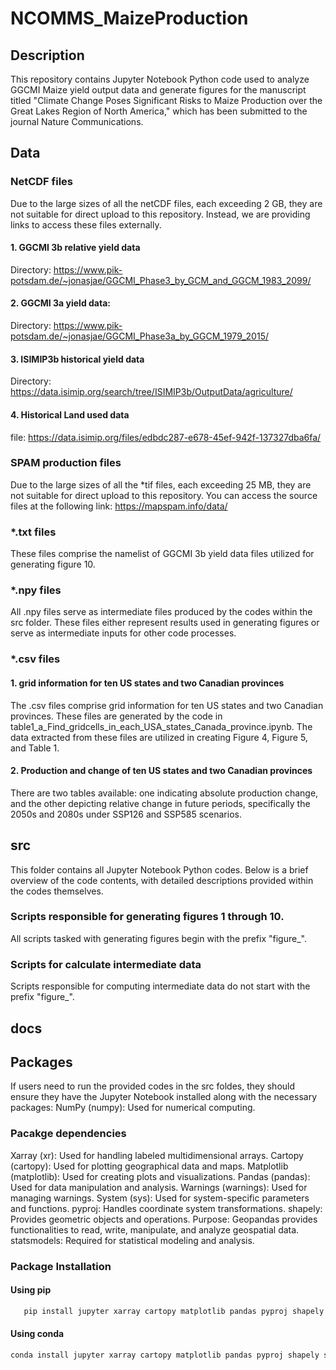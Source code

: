 # NCOMMS_MaizeProduction
## Description
This repository contains Jupyter Notebook Python code used to analyze GGCMI Maize yield output data and generate figures for the manuscript titled "Climate Change Poses Significant Risks to Maize Production over the Great Lakes Region of North America," which has been submitted to the journal Nature Communications.

## Data

### NetCDF files

Due to the large sizes of all the netCDF files, each exceeding 2 GB, they are not suitable for direct upload to this repository. Instead, we are providing links to access these files externally. 
#### 1. GGCMI 3b relative yield data

Directory: https://www.pik-potsdam.de/~jonasjae/GGCMI_Phase3_by_GCM_and_GGCM_1983_2099/
#### 2. GGCMI 3a yield data:

Directory: https://www.pik-potsdam.de/~jonasjae/GGCMI_Phase3a_by_GGCM_1979_2015/
#### 3. ISIMIP3b historical yield data

Directory: https://data.isimip.org/search/tree/ISIMIP3b/OutputData/agriculture/
#### 4. Historical Land used data

file: https://data.isimip.org/files/edbdc287-e678-45ef-942f-137327dba6fa/
### SPAM production files

Due to the large sizes of all the *tif files, each exceeding 25 MB, they are not suitable for direct upload to this repository. You can access the source files at the following link: https://mapspam.info/data/

### *.txt files

These files comprise the namelist of GGCMI 3b yield data files utilized for generating figure 10.

### *.npy files

All .npy files serve as intermediate files produced by the codes within the src folder. These files either represent results used in generating figures or serve as intermediate inputs for other code processes.

### *.csv files

#### 1. grid information for ten US states and two Canadian provinces
The .csv files comprise grid information for ten US states and two Canadian provinces. These files are generated by the code in table1_a_Find_gridcells_in_each_USA_states_Canada_province.ipynb. The data extracted from these files are utilized in creating Figure 4, Figure 5, and Table 1.

#### 2. Production and change of ten US states and two Canadian provinces

There are two tables available: one indicating absolute production change, and the other depicting relative change in future periods, specifically the 2050s and 2080s under SSP126 and SSP585 scenarios.

## src

This folder contains all Jupyter Notebook Python codes. Below is a brief overview of the code contents, with detailed descriptions provided within the codes themselves.
### Scripts responsible for generating figures 1 through 10.
All scripts tasked with generating figures begin with the prefix "figure_".

### Scripts for calculate intermediate data
Scripts responsible for computing intermediate data do not start with the prefix "figure_".

## docs

## Packages 

If users need to run the provided codes in the src foldes, they should ensure they have the Jupyter Notebook installed along with the necessary packages: 
NumPy (numpy): Used for numerical computing.

### Pacakge dependencies

Xarray (xr): Used for handling labeled multidimensional arrays.
Cartopy (cartopy): Used for plotting geographical data and maps.
Matplotlib (matplotlib): Used for creating plots and visualizations.
Pandas (pandas): Used for data manipulation and analysis.
Warnings (warnings): Used for managing warnings.
System (sys): Used for system-specific parameters and functions.
pyproj: Handles coordinate system transformations.
shapely: Provides geometric objects and operations.
Purpose: Geopandas provides functionalities to read, write, manipulate, and analyze geospatial data.
statsmodels: Required for statistical modeling and analysis.

### Package Installation 

#### Using pip

```python
   pip install jupyter xarray cartopy matplotlib pandas pyproj shapely statsmodels
```

#### Using conda

```python
conda install jupyter xarray cartopy matplotlib pandas pyproj shapely statsmodels
```

